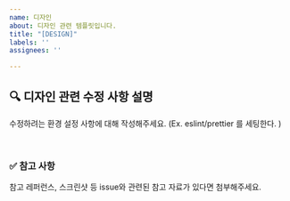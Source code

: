 ```yaml
---
name: 디자인
about: 디자인 관련 템플릿입니다.
title: "[DESIGN]"
labels: ''
assignees: ''

---
```


## 🔍 디자인 관련 수정 사항 설명

수정하려는 환경 설정 사항에 대해 작성해주세요.
(Ex. eslint/prettier 를 세팅한다. )

<br>

### ✅ 참고 사항

참고 레퍼런스, 스크린샷 등 issue와 관련된 참고 자료가 있다면 첨부해주세요.
